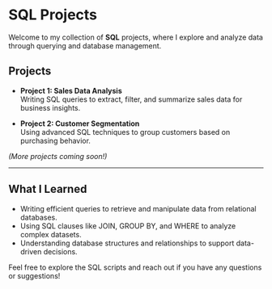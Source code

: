 # SQL Projects

Welcome to my collection of **SQL** projects, where I explore and analyze data through querying and database management.

## Projects

- **Project 1: Sales Data Analysis**  
  Writing SQL queries to extract, filter, and summarize sales data for business insights.

- **Project 2: Customer Segmentation**  
  Using advanced SQL techniques to group customers based on purchasing behavior.

*(More projects coming soon!)*

---

## What I Learned

- Writing efficient queries to retrieve and manipulate data from relational databases.  
- Using SQL clauses like JOIN, GROUP BY, and WHERE to analyze complex datasets.  
- Understanding database structures and relationships to support data-driven decisions.

Feel free to explore the SQL scripts and reach out if you have any questions or suggestions!
